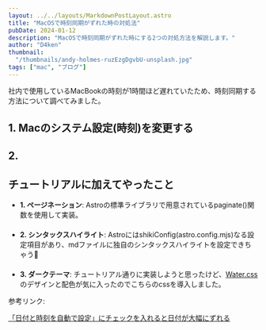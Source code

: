 ```yaml
---
layout: ../../layouts/MarkdownPostLayout.astro
title: "MacOSで時刻同期がずれた時の対処法"
pubDate: 2024-01-12
description: "MacOSで時刻同期がずれた時にする2つの対処方法を解説します。"
author: "D4ken"
thumbnail:
  "/thumbnails/andy-holmes-ruzEzgDgvbU-unsplash.jpg"
tags: ["mac", "ブログ"]
---
```


社内で使用しているMacBookの時刻が1時間ほど遅れていたため、時刻同期する方法について調べてみました。

## 1. Macのシステム設定(時刻)を変更する

## 2. 

## チュートリアルに加えてやったこと
- **1. ページネーション**: Astroの標準ライブラリで用意されているpaginate()関数を使用して実装。
<br>　　
- **2. シンタックスハイライト**: AstroにはshikiConfig(astro.config.mjs)なる設定項目があり、mdファイルに独自のシンタックスハイライトを設定できちゃう🐣
<br>　　
- **3. ダークテーマ**: チュートリアル通りに実装しようと思ったけど、<a href="https://watercss.kognise.dev/" target="_blank" rel="noopener noreferrer">Water.css</a> のデザインと配色が気に入ったのでこちらのcssを導入しました。

参考リンク:

[「日付と時刻を自動で設定」にチェックを入れると日付が大幅にずれる](https://discussionsjapan.apple.com/thread/252960467?sortBy=best) 